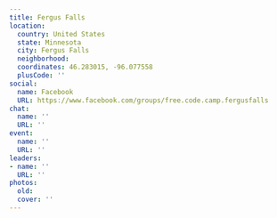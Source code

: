 ```yaml
---
title: Fergus Falls
location:
  country: United States
  state: Minnesota
  city: Fergus Falls
  neighborhood: 
  coordinates: 46.283015, -96.077558
  plusCode: ''
social:
  name: Facebook
  URL: https://www.facebook.com/groups/free.code.camp.fergusfalls
chat:
  name: ''
  URL: ''
event:
  name: ''
  URL: ''
leaders:
- name: ''
  URL: ''
photos:
  old: 
  cover: ''
---
```


